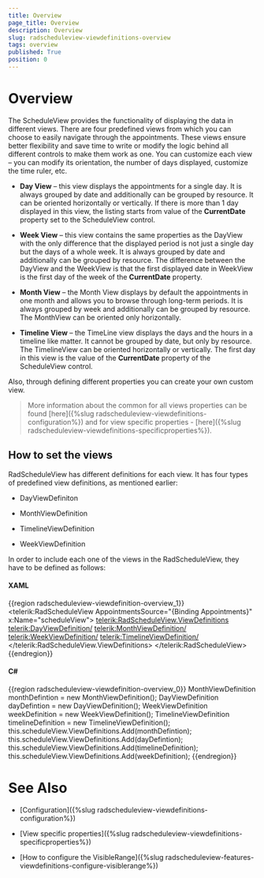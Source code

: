 ```yaml
---
title: Overview
page_title: Overview
description: Overview
slug: radscheduleview-viewdefinitions-overview
tags: overview
published: True
position: 0
---
```


# Overview

The ScheduleView provides the functionality of displaying the data in different views. There are four predefined views from which you can choose to easily navigate through the appointments. These views ensure better flexibility and save time to write or modify the logic behind all different controls to make them work as one. You can customize each view – you can modify its orientation, the number of days displayed, customize the time ruler, etc.

* __Day View__ – this view displays the appointments for a single day. It is always grouped by date and additionally can be grouped by resource. It can be oriented horizontally or vertically. If there is more than 1 day displayed in this view, the listing starts from value of the __CurrentDate__ property set to the ScheduleView control.

* __Week View__ – this view contains the same properties as the DayView with the only difference that the displayed period is not just a single day but the days of a whole week. It is always grouped by date and additionally can be grouped by resource. The difference between the DayView and the WeekView is that the first displayed date in WeekView is the first day of the week of the __CurrentDate__ property.

* __Month View__ – the Month View displays by default the appointments in one month and allows you to browse through long-term periods. It is always grouped by week and additionally can be grouped by resource. The MonthView can be oriented only horizontally.

* __Timeline View__ – the TimeLine view displays the days and the hours in a timeline like matter. It cannot be grouped by date, but only by resource. The TimelineView can be oriented horizontally or vertically. The first day in this view is the value of the __CurrentDate__ property of the ScheduleView control.

Also, through defining different properties you can create your own custom view.

>More information about the common for all views properties can be found [here]({%slug radscheduleview-viewdefinitions-configuration%}) and for view specific properties - [here]({%slug radscheduleview-viewdefinitions-specificproperties%}).

## How to set the views

RadScheduleView has different definitions for each view. It has four types of predefined view definitions, as mentioned earlier:

* DayViewDefiniton

* MonthViewDefinition

* TimelineViewDefinition

* WeekViewDefinition

In order to include each one of the views in the RadScheduleView, they have to be defined as follows:

#### __XAML__
{{region radscheduleview-viewdefinition-overview_1}}
	<telerik:RadScheduleView AppointmentsSource="{Binding Appointments}" x:Name="scheduleView">
		<telerik:RadScheduleView.ViewDefinitions>
			<telerik:DayViewDefinition/>
			<telerik:MonthViewDefinition/>
			<telerik:WeekViewDefinition/>
			<telerik:TimelineViewDefinition/>
		</telerik:RadScheduleView.ViewDefinitions>
	</telerik:RadScheduleView>
{{endregion}}

#### __C#__
{{region radscheduleview-viewdefinition-overview_0}}
	MonthViewDefinition monthDefintion = new MonthViewDefinition();
	DayViewDefinition dayDefintion = new DayViewDefinition();
	WeekViewDefinition weekDefinition = new WeekViewDefinition();
	TimelineViewDefinition timelineDefinition = new TimelineViewDefinition();
	this.scheduleView.ViewDefinitions.Add(monthDefintion);
	this.scheduleView.ViewDefinitions.Add(dayDefintion);
	this.scheduleView.ViewDefinitions.Add(timelineDefinition);
	this.scheduleView.ViewDefinitions.Add(weekDefinition);
{{endregion}}

# See Also

 * [Configuration]({%slug radscheduleview-viewdefinitions-configuration%})

 * [View specific properties]({%slug radscheduleview-viewdefinitions-specificproperties%})

 * [How to configure the VisibleRange]({%slug radscheduleview-features-viewdefinitions-configure-visiblerange%})
